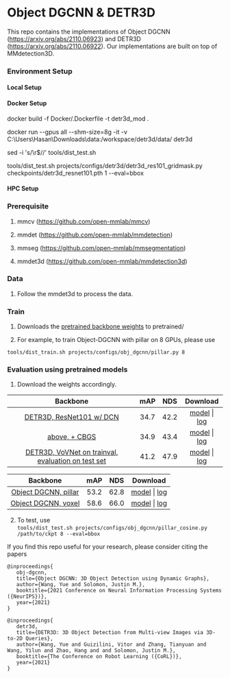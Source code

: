 # Object DGCNN & DETR3D

This repo contains the implementations of Object DGCNN (https://arxiv.org/abs/2110.06923) and DETR3D (https://arxiv.org/abs/2110.06922). Our implementations are built on top of MMdetection3D.  

### Environment Setup

#### Local Setup



#### Docker Setup

docker build -f Docker/.Dockerfile -t detr3d_mod .

docker run --gpus all --shm-size=8g -it -v C:\Users\Hasan\Downloads\data:/workspace/detr3d/data/  detr3d

sed -i 's/\r$//' tools/dist_test.sh

tools/dist_test.sh projects/configs/detr3d/detr3d_res101_gridmask.py checkpoints/detr3d_resnet101.pth 1 --eval=bbox


#### HPC Setup

### Prerequisite

1. mmcv (https://github.com/open-mmlab/mmcv)

2. mmdet (https://github.com/open-mmlab/mmdetection)

3. mmseg (https://github.com/open-mmlab/mmsegmentation)

4. mmdet3d (https://github.com/open-mmlab/mmdetection3d)

### Data
1. Follow the mmdet3d to process the data.

### Train
1. Downloads the [pretrained backbone weights](https://drive.google.com/drive/folders/1h5bDg7Oh9hKvkFL-dRhu5-ahrEp2lRNN?usp=sharing) to pretrained/ 

2. For example, to train Object-DGCNN with pillar on 8 GPUs, please use

`tools/dist_train.sh projects/configs/obj_dgcnn/pillar.py 8`

### Evaluation using pretrained models
1. Download the weights accordingly.  

|  Backbone   | mAP | NDS | Download |
| :---------: | :----: |:----: | :------: |
|[DETR3D, ResNet101 w/ DCN](./projects/configs/detr3d/detr3d_res101_gridmask.py)|34.7|42.2|[model](https://drive.google.com/file/d/1YWX-jIS6fxG5_JKUBNVcZtsPtShdjE4O/view?usp=sharing) &#124; [log](https://drive.google.com/file/d/1uvrf42seV4XbWtir-2XjrdGUZ2Qbykid/view?usp=sharing)|
|[above, + CBGS](./projects/configs/detr3d/detr3d_res101_gridmask_cbgs.py)|34.9|43.4|[model](https://drive.google.com/file/d/1sXPFiA18K9OMh48wkk9dF1MxvBDUCj2t/view?usp=sharing) &#124; [log](https://drive.google.com/file/d/1NJNggvFGqA423usKanqbsZVE_CzF4ltT/view?usp=sharing)|
|[DETR3D, VoVNet on trainval, evaluation on test set](./projects/configs/detr3d/detr3d_vovnet_gridmask_det_final_trainval_cbgs.py)| 41.2 | 47.9 |[model](https://drive.google.com/file/d/1d5FaqoBdUH6dQC3hBKEZLcqbvWK0p9Zv/view?usp=sharing) &#124; [log](https://drive.google.com/file/d/1ONEMm_2W9MZAutjQk1UzaqRywz5PMk3p/view?usp=sharing)|

|  Backbone   | mAP | NDS | Download |
| :---------: | :----: |:----: | :------: |
|[Object DGCNN, pillar](./projects/configs/obj_dgcnn/pillar.py)|53.2|62.8|[model](https://drive.google.com/file/d/1nd6-PPgdb2b2Bi3W8XPsXPIo2aXn5SO8/view?usp=sharing) &#124; [log](https://drive.google.com/file/d/1A98dWp7SBOdMpo1fHtirwfARvpE38KOn/view?usp=sharing)|
|[Object DGCNN, voxel](./projects/configs/obj_dgcnn/voxel.py)|58.6|66.0|[model](https://drive.google.com/file/d/1zwUue39W0cAP6lrPxC1Dbq_gqWoSiJUX/view?usp=sharing) &#124; [log](https://drive.google.com/file/d/1pjRMW2ffYdtL_vOYGFcyg4xJImbT7M2p/view?usp=sharing)|


2. To test, use  
`tools/dist_test.sh projects/configs/obj_dgcnn/pillar_cosine.py /path/to/ckpt 8 --eval=bbox`

 
If you find this repo useful for your research, please consider citing the papers

```
@inproceedings{
   obj-dgcnn,
   title={Object DGCNN: 3D Object Detection using Dynamic Graphs},
   author={Wang, Yue and Solomon, Justin M.},
   booktitle={2021 Conference on Neural Information Processing Systems ({NeurIPS})},
   year={2021}
}
```

```
@inproceedings{
   detr3d,
   title={DETR3D: 3D Object Detection from Multi-view Images via 3D-to-2D Queries},
   author={Wang, Yue and Guizilini, Vitor and Zhang, Tianyuan and Wang, Yilun and Zhao, Hang and and Solomon, Justin M.},
   booktitle={The Conference on Robot Learning ({CoRL})},
   year={2021}
}
```
